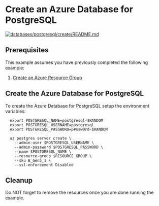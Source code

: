 
# Create an Azure Database for PostgreSQL

[![databases/postgresql/create/README.md](https://github.com/Azure-Samples/java-on-azure-examples/actions/workflows/databases_postgresql_create_README_md.yml/badge.svg)](https://github.com/Azure-Samples/java-on-azure-examples/actions/workflows/databases_postgresql_create_README_md.yml)

## Prerequisites

This example assumes you have previously completed the following example:

1. [Create an Azure Resource Group](../../../general/group/create/README.md)

<!-- workflow.include(../../../general/group/create/README.md) -->

## Create the Azure Database for PostgreSQL

To create the Azure Database for PostgreSQL setup the environment variables:

<!-- workflow.skip() -->
```shell
  export POSTGRESQL_NAME=postgresql-$RANDOM
  export POSTGRESQL_USERNAME=postgresql
  export POSTGRESQL_PASSWORD=p#ssw0rd-$RANDOM
```

<!-- workflow.run()
if [[ -z $POSTGRESQL_NAME ]]; then
  export POSTGRESQL_NAME=postgresql-$RANDOM
  export POSTGRESQL_USERNAME=postgresql
  export POSTGRESQL_PASSWORD=p#ssw0rd-$RANDOM
fi
  -->

```shell
  az postgres server create \
    --admin-user $POSTGRESQL_USERNAME \
    --admin-password $POSTGRESQL_PASSWORD \
    --name $POSTGRESQL_NAME \
    --resource-group $RESOURCE_GROUP \
    --sku B_Gen5_1 \
    --ssl-enforcement Disabled
```

## Cleanup

Do NOT forget to remove the resources once you are done running the example.

<!-- workflow.directOnly()

  export RESULT=$(az postgres server show --resource-group $RESOURCE_GROUP --name $POSTGRESQL_NAME --output tsv --query userVisibleState)
  if [[ "$RESULT" != Ready ]]; then
    echo 'PostgreSQL database is NOT ready'
    az group delete --name $RESOURCE_GROUP --yes || true
    exit 1
  fi

  az group delete --name $RESOURCE_GROUP --yes || true

  -->
